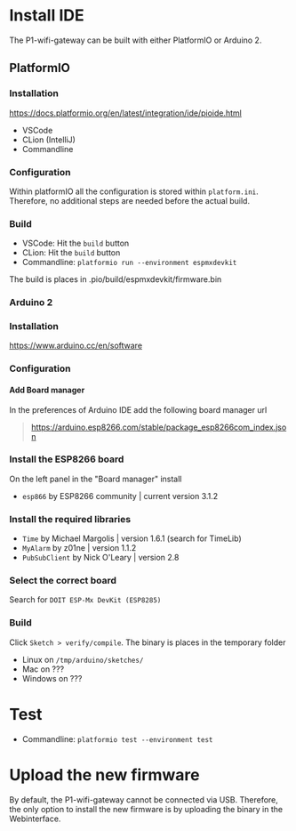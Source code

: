 # Install IDE
The P1-wifi-gateway can be built with either PlatformIO or Arduino 2.

## PlatformIO

### Installation
https://docs.platformio.org/en/latest/integration/ide/pioide.html
- VSCode
- CLion (IntelliJ)
- Commandline

### Configuration
Within platformIO all the configuration is stored within `platform.ini`. Therefore, no additional steps are needed before the actual build.

### Build
 - VSCode: Hit the `build` button
 - CLion: Hit the `build` button
 - Commandline: `platformio run --environment espmxdevkit`

The build is places in .pio/build/espmxdevkit/firmware.bin 

### Arduino 2

### Installation
https://www.arduino.cc/en/software

### Configuration
#### Add Board manager
In the preferences of Arduino IDE add the following board manager url

> https://arduino.esp8266.com/stable/package_esp8266com_index.json

### Install the ESP8266 board
On the left panel in the "Board manager" install

- `esp866` by ESP8266 community | current version 3.1.2

### Install the required libraries

- `Time` by Michael Margolis | version 1.6.1 (search for TimeLib)
- `MyAlarm` by z01ne | version 1.1.2
- `PubSubClient` by Nick O'Leary | version 2.8

### Select the correct board
Search for `DOIT ESP-Mx DevKit (ESP8285)`

### Build
Click `Sketch > verify/compile`. The binary is places in the temporary folder

- Linux on `/tmp/arduino/sketches/`
- Mac on ???
- Windows on ???

# Test
- Commandline: `platformio test --environment test`

# Upload the new firmware
By default, the P1-wifi-gateway cannot be connected via USB. Therefore, the only option to install the new firmware is by uploading the binary in the Webinterface.